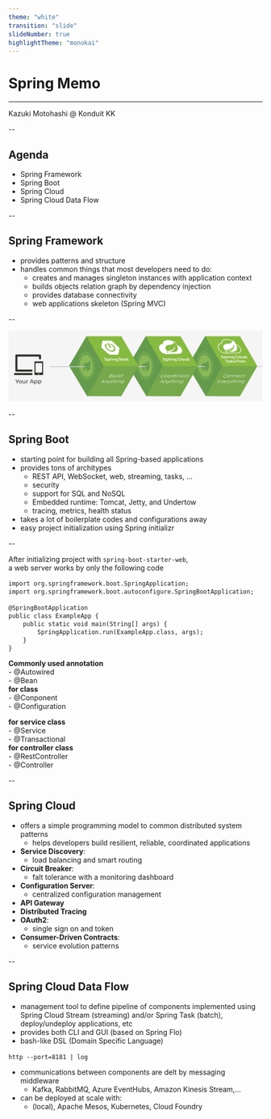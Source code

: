 ```yaml
---
theme: "white"
transition: "slide"
slideNumber: true
highlightTheme: "monokai"
---
```


<!-- overwrite css-->
<style type="text/css">
    .reveal h1,
    .reveal h2,
    .reveal h3,
    .reveal h4,
    .reveal h5,
    .reveal h6 {
        text-transform: none;
    }
    .reveal {
        font-size: 200%;
    }
    .reveal ol li {
        font-size: 85%;
    }
    .reveal ul li {
        font-size: 85%;
    }
    .reveal section img {
        border: none;
        box-shadow: none;
    }
    .reveal .grid-2x1 {
        display: grid;
        align-content: center;
        justify-content: center;
        align-items: center;
        justify-items: center;
        margin: auto;
        grid-column-gap: 0%;
        grid-template-columns: 45% 45%;
    }
</style>

# Spring Memo
-------------
Kazuki Motohashi @ Konduit KK

--

## Agenda

- Spring Framework
- Spring Boot
- Spring Cloud
- Spring Cloud Data Flow

--

## Spring Framework

- provides patterns and structure
- handles common things that most developers need to do:
  - creates and manages singleton instances with application context
  - builds objects relation graph by dependency injection
  - provides database connectivity
  - web applications skeleton (Spring MVC)

--

![](https://github.com/kmotohas/dl4practitioners/raw/master/memos/spring.png)

--

## Spring Boot

- starting point for building all Spring-based applications
- provides tons of architypes
  - REST API, WebSocket, web, streaming, tasks, ...
  - security
  - support for SQL and NoSQL
  - Embedded runtime: Tomcat, Jetty, and Undertow
  - tracing, metrics, health status
- takes a lot of boilerplate codes and configurations away
- easy project initialization using Spring initializr

--

After initializing project with `spring-boot-starter-web`, <br> a web server works by only the following code

```java:
import org.springframework.boot.SpringApplication;
import org.springframework.boot.autoconfigure.SpringBootApplication;

@SpringBootApplication
public class ExampleApp {
    public static void main(String[] args) {
        SpringApplication.run(ExampleApp.class, args);
    }
}
```

<div class="grid-2x1">
 <p align="left">
<b>Commonly used annotation</b> <br>
  - @Autowired <br>
  - @Bean <br>
<b>for class</b> <br>
  - @Conponent <br>
  - @Configuration
 </p>
 <p align="left">
<b>for service class</b> <br>
  - @Service <br>
  - @Transactional <br>
<b>for controller class</b> <br>
  - @RestController <br>
  - @Controller <br>
</p>
</div>


--

## Spring Cloud

- offers a simple programming model to common distributed system patterns
  - helps developers build resilient, reliable, coordinated applications
- **Service Discovery**:
  - load balancing and smart routing
- **Circuit Breaker**:
  - falt tolerance with a monitoring dashboard
- **Configuration Server**:
  - centralized configuration management
- **API Gateway**
- **Distributed Tracing**
- **OAuth2**: 
  - single sign on and token
- **Consumer-Driven Contracts**:
  - service evolution patterns

--

## Spring Cloud Data Flow

- management tool to define pipeline of components implemented using Spring Cloud Stream (streaming) and/or Spring Task (batch), deploy/undeploy applications, etc
- provides both CLI and GUI (based on Spring Flo)
- bash-like DSL (Domain Specific Language)

`http --port=8181 | log`

- communications between components are delt by messaging middleware
  - Kafka, RabbitMQ, Azure EventHubs, Amazon Kinesis Stream,...
- can be deployed at scale with:
  - (local), Apache Mesos, Kubernetes, Cloud Foundry
